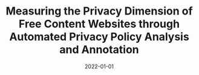 ---
title: "Measuring the Privacy Dimension of Free Content Websites through Automated Privacy Policy Analysis and Annotation"
collection: publications
permalink: /publication/2022-01-01-Measuring-the-Privacy-Dimension-of-Free-Content-Websites-through-Automated-Privacy-Policy-Analysis-and-Annotation
date: 2022-01-01
venue: 'In the proceedings of Companion of The Web Conference 2022, Virtual Event / Lyon, France, April 25 - 29, 2022'
link: 'https://doi.org/10.1145/3487553.3524663'
citation: ' Abdulrahman Alabduljabbar,  David Mohaisen, &quot;Measuring the Privacy Dimension of Free Content Websites through Automated Privacy Policy Analysis and Annotation.&quot; In the proceedings of Companion of The Web Conference 2022, Virtual Event / Lyon, France, April 25 - 29, 2022.'
---